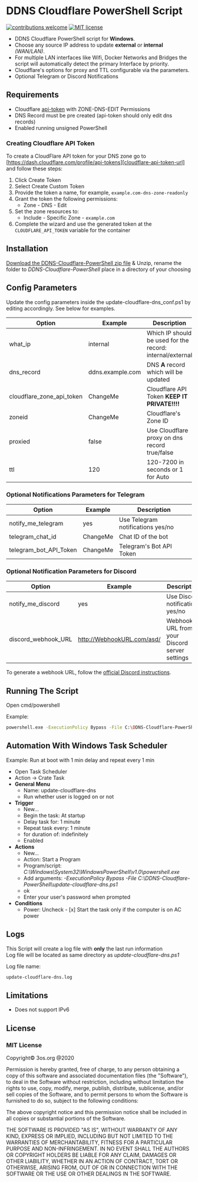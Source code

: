 # DDNS Cloudflare PowerShell Script

[![contributions welcome](https://img.shields.io/badge/contributions-welcome-brightgreen.svg?style=flat)](https://github.com/fire1ce/3os.org/tree/master/src)
[![MIT license](https://img.shields.io/badge/License-MIT-blue.svg)](https://mit-license.org/)

- DDNS Cloudflare PowerShell script for **Windows**.
- Choose any source IP address to update **external** or **internal** _(WAN/LAN)_.
- For multiple LAN interfaces like Wifi, Docker Networks and Bridges the script will automatically detect the primary Interface by priority.
- Cloudflare's options for proxy and TTL configurable via the parameters.
- Optional Telegram or Discord Notifications

## Requirements

- Cloudflare [api-token](https://dash.cloudflare.com/profile/api-tokens) with ZONE-DNS-EDIT Permissions
- DNS Record must be pre created (api-token should only edit dns records)
- Enabled running unsigned PowerShell

### Creating Cloudflare API Token

To create a CloudFlare API token for your DNS zone go to [https://dash.cloudflare.com/profile/api-tokens][cloudflare-api-token-url] and follow these steps:

1. Click Create Token
2. Select Create Custom Token
3. Provide the token a name, for example, `example.com-dns-zone-readonly`
4. Grant the token the following permissions:
   - Zone - DNS - Edit
5. Set the zone resources to:
   - Include - Specific Zone - `example.com`
6. Complete the wizard and use the generated token at the `CLOUDFLARE_API_TOKEN` variable for the container

## Installation

[Download the DDNS-Cloudflare-PowerShell zip file](https://github.com/fire1ce/DDNS-Cloudflare-PowerShell/archive/refs/heads/main.zip) & Unzip,
rename the folder to _DDNS-Cloudflare-PowerShell_ place in a directory of your choosing

## Config Parameters

Update the config parameters inside the update-cloudflare-dns_conf.ps1 by editing accordingly. See below for examples.

| **Option**                | **Example**      | **Description**                                           |
| ------------------------- | ---------------- | --------------------------------------------------------- |
| what_ip                   | internal         | Which IP should be used for the record: internal/external |
| dns_record                | ddns.example.com | DNS **A** record which will be updated                    |
| cloudflare_zone_api_token | ChangeMe         | Cloudflare API Token **KEEP IT PRIVATE!!!!**               |
| zoneid                    | ChangeMe         | Cloudflare's Zone ID                                      |
| proxied                   | false            | Use Cloudflare proxy on dns record true/false             |
| ttl                       | 120              | 120-7200 in seconds or 1 for Auto                         |

### Optional Notifications Parameters for Telegram

| **Option**             | **Example** | **Description**                   |
| ---------------------- | ----------- | --------------------------------- |
| notify_me_telegram     | yes         | Use Telegram notifications yes/no |
| telegram_chat_id       | ChangeMe    | Chat ID of the bot                |
| telegram_bot_API_Token | ChangeMe    | Telegram's Bot API Token          |

### Optional Notification Parameters for Discord

| **Option**             | **Example**                  | **Description**                               |
| ---------------------- | ---------------------------- | --------------------------------------------- |
| notify_me_discord      | yes                          | Use Discord notifications yes/no              |
| discord_webhook_URL    | http://WebhookURL.com/asd/   | Webhook URL from your Discord server settings |

To generate a webhook URL, follow the [official Discord instructions](https://support.discord.com/hc/en-us/articles/228383668-Intro-to-Webhooks). 
## Running The Script

Open cmd/powershell

Example:

```bash
powershell.exe -ExecutionPolicy Bypass -File C:\DDNS-Cloudflare-PowerShell\update-cloudflare-dns.ps1
```

## Automation With Windows Task Scheduler

Example:
Run at boot with 1 min delay and repeat every 1 min

- Open Task Scheduler
- Action -> Crate Task
- **General Menu**
  - Name: update-cloudflare-dns
  - Run whether user is logged on or not
- **Trigger**
  - New...
  - Begin the task: At startup
  - Delay task for: 1 minute
  - Repeat task every: 1 minute
  - for duration of: indefinitely
  - Enabled
- **Actions**
  - New...
  - Action: Start a Program
  - Program/script: _C:\Windows\System32\WindowsPowerShell\v1.0\powershell.exe_
  - Add arguments: _-ExecutionPolicy Bypass -File C:\DDNS-Cloudflare-PowerShell\update-cloudflare-dns.ps1_
  - ok
  - Enter your user's password when prompted
- **Conditions**
  - Power: Uncheck - [x] Start the task only if the computer is on AC power

## Logs

This Script will create a log file with **only** the last run information  
Log file will be located as same directory as _update-cloudflare-dns.ps1_

Log file name:

```bash
update-cloudflare-dns.log
```

## Limitations

- Does not support IPv6

## License

### MIT License

Copyright© 3os.org @2020

Permission is hereby granted, free of charge, to any person obtaining a copy
of this software and associated documentation files (the "Software"), to
deal in the Software without restriction, including without limitation the
rights to use, copy, modify, merge, publish, distribute, sublicense, and/or
sell copies of the Software, and to permit persons to whom the Software is
furnished to do so, subject to the following conditions:

The above copyright notice and this permission notice shall be included in
all copies or substantial portions of the Software.

THE SOFTWARE IS PROVIDED "AS IS", WITHOUT WARRANTY OF ANY KIND, EXPRESS OR
IMPLIED, INCLUDING BUT NOT LIMITED TO THE WARRANTIES OF MERCHANTABILITY,
FITNESS FOR A PARTICULAR PURPOSE AND NON-INFRINGEMENT. IN NO EVENT SHALL THE
AUTHORS OR COPYRIGHT HOLDERS BE LIABLE FOR ANY CLAIM, DAMAGES OR OTHER
LIABILITY, WHETHER IN AN ACTION OF CONTRACT, TORT OR OTHERWISE, ARISING
FROM, OUT OF OR IN CONNECTION WITH THE SOFTWARE OR THE USE OR OTHER DEALINGS
IN THE SOFTWARE.

<!-- urls -->
<!-- appendices -->

[cloudflare-api-token-url]: https://dash.cloudflare.com/profile/api-tokens 'Cloudflare API Token'

<!-- end appendices -->
